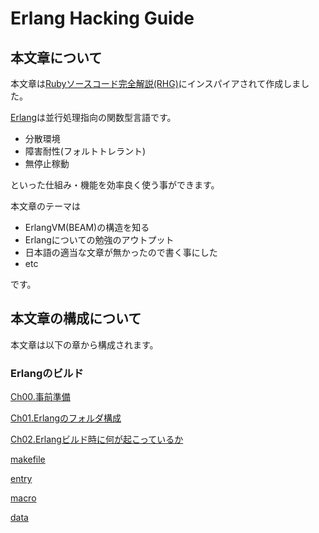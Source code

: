 Erlang Hacking Guide
====================

本文章について
--------------

本文章は[Rubyソースコード完全解説(RHG)](http://i.loveruby.net/ja/rhg/book/)にインスパイアされて作成しました。

[Erlang](http://www.erlang.org/)は並行処理指向の関数型言語です。

- 分散環境
- 障害耐性(フォルトトレラント)
- 無停止稼動

といった仕組み・機能を効率良く使う事ができます。

本文章のテーマは

- ErlangVM(BEAM)の構造を知る
- Erlangについての勉強のアウトプット
- 日本語の適当な文章が無かったので書く事にした
- etc

です。

本文章の構成について
--------------------

本文章は以下の章から構成されます。

### Erlangのビルド

[Ch00.事前準備](./ch00.md)

[Ch01.Erlangのフォルダ構成](./ch01.md)

[Ch02.Erlangビルド時に何が起こっているか](./ch02.md)

[makefile](./makefile.md)

[entry](./entry.md)

[macro](./macro.md)

[data](./data.md)
